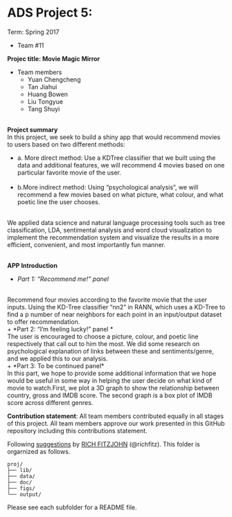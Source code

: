 # ADS Project 5: 

Term: Spring 2017

+ Team #11

**Projec title: Movie Magic Mirror**
+ Team members
	+ Yuan Chengcheng
	+ Tan Jiahui
	+ Huang Bowen
	+ Liu Tongyue
	+ Tang Shuyi
	<br/>
	
**Project summary**
<br/>
	In this project, we seek to build a shiny app that would recommend movies to users based on two different methods: 
<br/>
+ a. More direct method: Use a KDTree classifier that we built using the data and additional features, we will recommend 4 movies based on one particular favorite movie of the user.  
     <br/>
 + b.More indirect method: Using “psychological analysis”, we will recommend a few movies based on what picture, what colour, and what poetic line the user chooses.	
<br/>
	We applied data science and natural language processing tools such as tree classification, LDA, sentimental analysis and word cloud visualization to implement the recommendation system and visualize the results in a more efficient, convenient, and most importantly fun manner. 
<br/>
<br/>


**APP Introduction**
<br/>
  + *Part 1: “Recommend me!” panel*
<br/>
	Recommend four movies according to the favorite movie that the user inputs. Using the KD-Tree classifier “nn2” in RANN, which uses a KD-Tree to find a p number of near neighbors for each point in an input/output dataset to offer recommendation. 
<br/>
+ *Part 2: “I’m feeling lucky!” panel *
<br/>
	The user is encouraged to choose a picture, colour, and poetic line respectively that call out to him the most. We did some research on psychological explanation of links between these and sentiments/genre, and we applied this to our analysis.
<br/>
+ *Part 3: To be continued panel*
<br/>
	In this part, we hope to provide some additional information that we hope would be useful in some way in helping the user decide on what kind of movie to watch.First, we plot a 3D graph to show the relationship between country, gross and IMDB score. The second graph is a box plot of IMDB score across different genres. 

**Contribution statement**: All team members contributed equally in all stages of this project. All team members approve our work presented in this GitHub repository including this contributions statement. 

Following [suggestions](http://nicercode.github.io/blog/2013-04-05-projects/) by [RICH FITZJOHN](http://nicercode.github.io/about/#Team) (@richfitz). This folder is orgarnized as follows.

```
proj/
├── lib/
├── data/
├── doc/
├── figs/
└── output/
```

Please see each subfolder for a README file.
